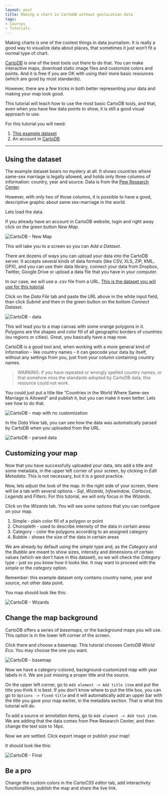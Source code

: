 ```yaml
---
layout: post
title: Making a chart in CartoDB without geolocation data 
tags:
- Courses
- Tutorials
---
```


Making charts is one of the coolest things in data journalism. It is really a good way to visualize data about places, that sometimes it just won’t fit a normal type of chart.

[CartoDB](https://voltdatalab.cartodb.com) is one of the best tools out there to do that. You can make interactive maps, download static image files and customize colors and points. And it is free if you are OK with using their more basic resources (which are good by most standards).

However, there are a few tricks in both better representing your data and making your map look good.

This tutorial will teach how to use the most basic CartoDB tools, and that, even when you have few data points to show, it is still a good visual approach to use.

For this tutorial you will need:

1. [This example dataset](https://raw.githubusercontent.com/miguelpaz/jlab/master/data/cartodb_example_1_countries.csv)
2. An account in [CartoDB](https://voltdatalab.cartodb.com)

___

## Using the dataset

The example dataset bears no mystery at all. It shows countries where same-sex marriage is legally allowed, and holds only three columns of information: country, year and source. Data is from the [Pew Research Center](http://www.pewresearch.org/topics/gay-marriage-and-homosexuality/).

However, with only two of those columns, it is possible to have a good, descriptive graphic about same sex-marriage in the world.

Lets load the data.

If you already have an account in CartoDB website, login and right away click on the green button *New Map*.

![CartoDB - New Map](https://github.com/miguelpaz/jlab/blob/master/images/map_cartodb_basic.png?raw=true)

This will take you to a screen so you can *Add a Dataset*.

There are dozens of ways you can upload your data into the CartoDB server. It accepts several kinds of data formats (like CSV, XLS, ZIP, KML, GPX), and you can use their data library, connect your data from Dropbox, Twitter, Google Drive or upload a data file that you have in your computer.

In our case, we will use a .csv file from a URL. [This is the dataset you will use for this tutorial](https://raw.githubusercontent.com/miguelpaz/jlab/master/data/cartodb_example_1_countries.csv).

Click on the *Data File* tab and paste the URL above in the white input field, than click *Submit* and then in the green button on the bottom *Connect Dataset*.

![CartoDB - data](https://github.com/miguelpaz/jlab/blob/master/images/map_cartodb_basic_data.png?raw=true)

This will lead you to a map canvas with some orange polygons in it. Polygons are the shapes and color fill of all geographic borders of countries (ou regions or cities). Great, you basically have a map now.

CartoDB is a good tool and, when working with a more general kind of information - like country names - it can geocode your data by itself, without any settings from you, just from your column containing country names.

> WARNING: if you have repeated or wrongly spelled country names, or that somehow miss the standards adopted by CartoDB data, this resource could not work.

You could just put a title like “Countries in the World Where Same-sex Marriage is Allowed” and publish it, but you can make it even better. Lets see how to do that.

![CartoDB - map with no customization](https://github.com/miguelpaz/jlab/blob/master/images/map_cartodb_basic_no_custom.png?raw=true)

In the *Data View* tab, you can see how the data was automatically parsed by CartoDB when you uploaded from the URL.

![CartoDB - parsed data](https://github.com/miguelpaz/jlab/blob/master/images/map_cartodb_basic_data_view.png?raw=true)

## Customizing your map

Now that you have successfully uploaded your data, lets add a title and some metadata, in the upper left corner of your screen, by clicking in *Edit Metadata*. This is not necessary, but it is a good practice.

Now, lets adjust the look of the map. In the right side of your screen, there will be a tab with several options - *Sql*, *Wizards*, *Infowindow*, *Cartocss*, *Legends* and *Filters*. For this tutorial, we will only focus in the *Wizards*.

Click on the *Wizards* tab. You will see some options that you can configure on your map.

1. Simple - plain color fill of a polygon or point
2. Choropleth - used to describe intensity of the data in certain areas
3. Category - color the polygons according to an assigned category
4. Bubble - shows the size of the data in certain areas

We are already by default using the *simple* type and, as the *Category* and the *Bubble* are meant to show sizes, intensity and dimensions of certain values (which we don’t have in this dataset), so we will check the *Category* type - just so you know how it looks like. It may want to proceed with the *simple* or the *category* option.

Remember: this example dataset only contains country name, year and source, not other data point.

You map should look like this:

![CartoDB - Wizards](https://github.com/miguelpaz/jlab/blob/master/images/map_cartodb_basic_category.png?raw=true)

## Change the map background

CartoDB offers a series of *basemaps*, or the background maps you will use. This option is in the lower left corner of the screen.

Click there and choose a basemap. This tutorial chooses *CartoDB World Eco*. You may choose the one you want.

![CartoDB - basemap](https://github.com/miguelpaz/jlab/blob/master/images/map_cartodb_basic_basemap.png?raw=true)

Now we have a category-colored, background-customized map with year labels in it. We are just missing a proper title and the source.

On the upper left corner, go to `Add element -> Add title item` and put the title you think it is best. If you don’t know where to put the title box, you can go to `Options -> Fixed-title` and it will automatically add an upper bar with the title you gave your map earlier, in the metadata section. That is what this tutorial will do.

To add a source or annotation items, go to `Add element -> Add text item`. We are adding that the data comes from Pew Research Center, and then change the text size to 14px.

Now we are settled. Click export image or publish your map!

It should look like this:

![CartoDB - Final](https://github.com/miguelpaz/jlab/blob/master/images/map_cartodb_basic_finalmap.png?raw=true)

## Be a pro

Change the custom colors in the *CartoCSS editor* tab, add interactivity functionalities, publish the map and share the live link.
